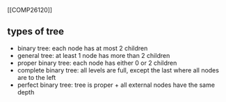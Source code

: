 [[COMP26120]]

## types of tree
- binary tree: each node has at most 2 children
- general tree: at least 1 node has more than 2 children
- proper binary tree: each node has either 0 or 2 children
- complete binary tree: all levels are full, except the last where all nodes are to the left
- perfect binary tree: tree is proper + all external nodes have the same depth